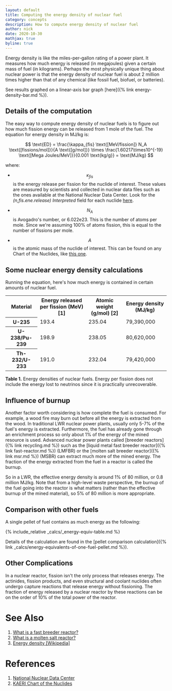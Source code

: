 ```yaml
---
layout: default
title: Computing the energy density of nuclear fuel
category: concepts
description: How to compute energy density of nuclear fuel
author: nick
date: 2020-10-30
mathjax: true
byline: true
---
```


<div class="row">
<div class="col-md-8" markdown="1">

Energy density is like the miles-per-gallon rating of a power plant. It measures how much
energy is released (in megajoules) given a certain mass of fuel (in kilograms). Perhaps
the most physically unique thing about nuclear power is that the energy density of nuclear
fuel is about 2 million times higher than that of any chemical (like fossil fuel, biofuel, or
batteries).

See results graphed on a linear-axis bar graph [here]({% link energy-density-bar.md %}).

## Details of the computation

The easy way to compute energy density of nuclear fuels is to figure out how
much fission energy can be released from 1 mole of the fuel. The equation for
energy density in MJ/kg is:

$$
\text{ED} = \frac{\kappa_{fis} \text{[MeV/fission]} N_A \text{[fissions/mol]}}{A
\text{[g/mol]}} \times \frac{1.60217\times10^{-19} \text{[Mega Joules/MeV]}}{0.001
\text{kg/g}} = \text{MJ/kg}
$$

where:

- $$\kappa_{fis}$$ is the energy release per fission for the nuclide of
  interest. These values are measured by scientists and collected in nuclear
  data files such as the ones available at the National Nuclear Data Center.
  Look for the _(n,fis.ene.release) Interpreted_ field for each nuclide <a href="http://www.nndc.bnl.gov/sigma/index.jsp">here</a>.

- $$N_A$$ is Avogadro's number, or 6.022e23. This is the number of atoms
  per mole. Since we're assuming 100% of atoms fission, this is equal to
  the number of fissions per mole.

- $$A$$ is the atomic mass of the nuclide of interest. This can be found on any
  Chart of the Nuclides, like <a href="http://atom.kaeri.re.kr/">this one</a>.

## Some nuclear energy density calculations

Running the equation, here's how much energy is contained in certain amounts of nuclear fuel.

<table class="table table-striped">
<tr><th>Material</th><th>Energy released per fission (MeV) [1]</th><th >Atomic weight (g/mol) [2]</th><th >Energy density (MJ/kg)</th></tr>
<tr><th >U-235</th><td>193.4</td><td>235.04</td><td>79,390,000</td></tr>
<tr><th >U-238/Pu-239</th><td>198.9</td><td>238.05</td><td>80,620,000</td></tr>
<tr><th >Th-232/U-233</th><td>191.0</td><td>232.04</td><td>79,420,000</td></tr>
</table>
<p class="caption"><strong>Table 1.</strong> Energy densities of nuclear fuels. Energy per
fission does not include the energy lost to neutrinos since it is practically
unrecoverable. </p>

## Influence of burnup

Another factor worth considering is how complete the fuel is consumed. For example, a wood
fire may burn out before all the energy is extracted from the wood. In traditional LWR
nuclear power plants, usually only 5-7% of the fuel's energy is extracted.
Furthermore, the fuel has already gone through an enrichment process so only about 1% of
the energy of the mined resource is used. Advanced nuclear power plants called [breeder
reactors]({% link recycling.md %}) such as the [liquid metal fast breeder reactor]({% link
fast-reactor.md %}) (LMFBR)
or the [molten salt breeder reactor]({% link msr.md %}) (MSBR) can extract much more of
the mined energy. The fraction of the energy extracted from the fuel in a reactor is
called the burnup.

So in a LWR, the effective energy density is around 1% of 80 million, or 0.8 million MJ/kg.
Note that from a high-level waste perspective, the burnup of the fuel going into the reactor is what
matters (rather than the effective burnup of the mined material), so 5% of 80 million is
more appropriate.

## Comparison with other fuels

A single pellet of fuel contains as much energy as the following:

{% include_relative _calcs/_energy-equiv-table.md %}

Details of the calculation are found in the [pellet comparison calculation]({%
link _calcs/energy-equivalents-of-one-fuel-pellet.md %}).

## Other Complications

In a nuclear reactor, fission isn't the only process that releases energy. The actinides,
fission products, and even structural and coolant nuclides often undergo capture reactions
that release energy without fissioning. The fraction of energy released by a nuclear
reactor by these reactions can be on the order of 10% of the total power of the reactor.

<h1 id="references">See Also</h1>

<ol>
<li><a href="{% link fast-reactor.md %}">What is a fast breeder reactor?</a></li>
<li><a href="{% link msr.md %}">What is a molten salt reactor?</a></li>
<li><a href="https://en.wikipedia.org/wiki/Energy_density">Energy density [Wikipedia]</a>  </li> 
</ol>

<h1>References</h1>
<ol>
 <li><a href="http://www.nndc.bnl.gov/sigma/">National Nuclear Data Center</a></li>
<li><a href="http://atom.kaeri.re.kr/">KAERI Chart of the Nuclides</a></li>
</ol>

</div>
</div>
